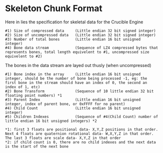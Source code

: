 # Skeleton Chunk Format #
Here in lies the specification for skeletal data for the Crucible Engine

    #1) Size of compressed data     (Little endian 32 bit signed integer)
    #2) Size of uncompressed data   (Little endian 32 bit signed integer)
    #3) Number of total bones       (Little endian 16 bit unsigned integer)
    #4) Bone data stream            (Sequence of LZ4 compressed bytes that represents bones, total length equivelent to #1, uncompressed size equivelent to #2)


The bones in the data stream are layed out thusly (when uncompressed)

    #1) Bone index in the array     (Little endian 16 bit unsigned integer, should be the number of bone being processed -1, eg: the first bone in the stream should have an index of 0, the second an index of 1, etc)
    #2) Bone Transform              (Sequence of 10 little endian 32 bit floating point numbers) *1
    #3) Parent Index                (Little endian 16 bit unsigned integer, index of parent bone, or 0xFFFF for no parent)
    #4) Child Count                 (Little endian 16 bit unsigned integer)
    #5) Children Indexes            (Sequence of #4(Child Count) number of little endian 16 bit unsigned integers) *2

    *1: first 3 floats are positional data- X,Y,Z positions in that order. Next 4 floats are quaternion rotational data- W,X,Y,Z in that order. The last 3 floats are scale data- X,Y,Z in that order
    *2: if child count is 0, there are no child indexes and the next data is the start of the next bone